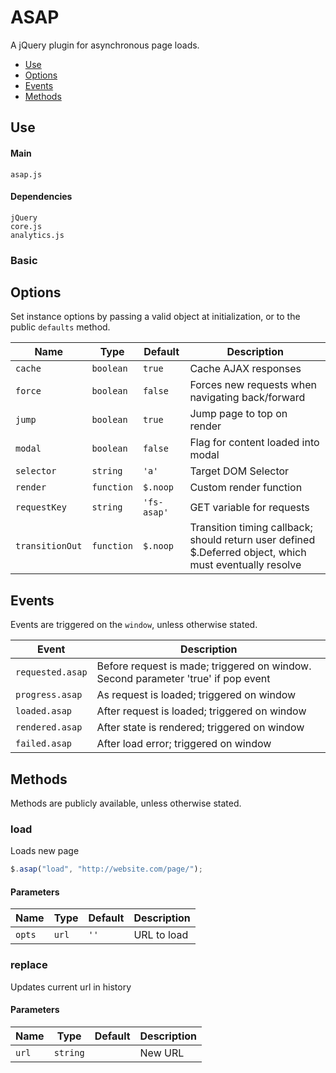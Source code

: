 # ASAP

A jQuery plugin for asynchronous page loads.

* [Use](#use)
* [Options](#options)
* [Events](#events)
* [Methods](#methods)

## Use 

#### Main

```markup
asap.js
```

#### Dependencies

```markup
jQuery
core.js
analytics.js
```

### Basic


## Options

Set instance options by passing a valid object at initialization, or to the public `defaults` method.

| Name | Type | Default | Description |
| --- | --- | --- | --- |
| `cache` | `boolean` | `true` | Cache AJAX responses |
| `force` | `boolean` | `false` | Forces new requests when navigating back/forward |
| `jump` | `boolean` | `true` | Jump page to top on render |
| `modal` | `boolean` | `false` | Flag for content loaded into modal |
| `selector` | `string` | `'a'` | Target DOM Selector |
| `render` | `function` | `$.noop` | Custom render function |
| `requestKey` | `string` | `'fs-asap'` | GET variable for requests |
| `transitionOut` | `function` | `$.noop` | Transition timing callback; should return user defined $.Deferred object, which must eventually resolve |

## Events

Events are triggered on the `window`, unless otherwise stated.

| Event | Description |
| --- | --- |
| `requested.asap` | Before request is made; triggered on window. Second parameter 'true' if pop event |
| `progress.asap` | As request is loaded; triggered on window |
| `loaded.asap` | After request is loaded; triggered on window |
| `rendered.asap` | After state is rendered; triggered on window |
| `failed.asap` | After load error; triggered on window |

## Methods

Methods are publicly available, unless otherwise stated.

### load

Loads new page

```javascript
$.asap("load", "http://website.com/page/");
```

#### Parameters

| Name | Type | Default | Description |
| --- | --- | --- | --- |
| `opts` | `url` | `''` | URL to load |

### replace

Updates current url in history


#### Parameters

| Name | Type | Default | Description |
| --- | --- | --- | --- |
| `url` | `string` | &nbsp; | New URL |

